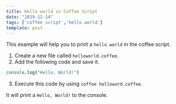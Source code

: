 ```yaml
---
title: Hello world in Coffee Script
date: "2019-12-14"
tags: ['coffee script','hello world']
template: post
---
```


This example will help you to print a `hello world` in the coffee script.

1. Create a new file called `helloworld.coffee`.
2. Add the following code and save it.

```coffee:title=helloworld.coffee
console.log("Hello, World!")
```

3. Execute this code by using `coffee helloword.coffee`.

It will print a `Hello, World!` to the console.
